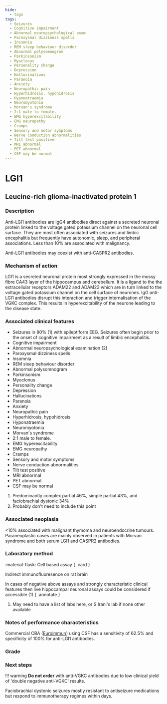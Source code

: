 ```yaml
---
hide:
  - tags
tags:
  - Seizures
  - Cognitive impairment
  - Abnormal neuropsychological exam
  - Paroxysmal dizziness spells
  - Insomnia
  - REM sleep behaviour disorder
  - Abnormal polysomnogram
  - Parkinsonism
  - Myoclonus
  - Personality change
  - Depression
  - Hallucinations
  - Paranoia
  - Anxiety
  - Neuropathic pain
  - Hyperhidrosis, hypohidrosis
  - Hyponatraemia
  - Neuromyotonia
  - Morvan's syndrome
  - 2:1 male to female. 
  - EMG hyperexcitability
  - EMG neuropathy
  - Cramps
  - Sensory and motor symptoms
  - Nerve conduction abnormalities
  - Tilt test positive
  - MRI abnormal
  - PET abnormal
  - CSF may be normal
---
```


# LGI1

## **Leucine-rich glioma-inactivated protein 1**

### Description
Anti-LGI1 antibodies are IgG4 antibodies direct against a secreted neuronal protein linked to the voltage gated potassium channel on the neuronal cell surface. They are most often associated with seizures and limbic encephalitis but frequently have autonomic, sleep, and peripheral associations. Less than 10% are associated with malignancy. 

Anti-LGI1 antibodies may coexist with anti-CASPR2 antibodies.

### Mechanism of action
LGI1 is a secreted neuronal protein most strongly expressed in the mossy fibre CA43 layer of the hippocampus and cerebellum. It is a ligand to the the extracellular receptors ADAM22 and ADAM23 which are in turn linked to the voltage gated potassium channel on the cell surface of neurones. IgG anti-LGI1 antibodies disrupt this interaction and trigger internalisation of the VGKC complex. This results in hyperexcitability of the neurone leading to the disease state.

### Associated clinical features
<div class="annotate" markdown>
  
- Seizures in 80% (1) with epileptiform EEG. Seizures often begin prior to the onset of cognitive impairment as a result of limbic encephalitis. 
- Cognitive impairment
- Abnormal neuropsychological examination (2)
- Paroxysmal dizziness spells
- Insomnia
- REM sleep behaviour disorder
- Abnormal polysomnogram
- Parkinsonism
- Myoclonus
- Personality change
- Depression
- Hallucinations
- Paranoia
- Anxiety
- Neuropathic pain
- Hyperhidrosis, hypohidrosis
- Hyponatraemia
- Neuromyotonia
- Morvan's syndrome
- 2:1 male to female. 
- EMG hyperexcitability
- EMG neuropathy
- Cramps
- Sensory and motor symptoms
- Nerve conduction abnormalities
- Tilt test positive
- MRI abnormal
- PET abnormal
- CSF may be normal
</div>

1. Predominantly complex partial 46%, simple partial 43%, and faciobrachial dystonic 34%
2. Probably don't need to include this point

### Associated neoplasia
<10% associated with malignant thymoma and neuroendocrine tumours. Paraneoplastic cases are mainly observed in patients with Morvan syndrome and both serum LGI1 and CASPR2 antibodies.

### Laboratory method
<div class="grid" markdown>

:material-flask: Cell based assay
{ .card }

</div>

Indirect immunofluoresence on rat brain

In cases of negative above assays and strongly characteristic clinical features then live hippocampal neuronal assays could be considered if accessible (1) 
{ .annotate }

1. May need to have a list of labs here, or S Irani's lab if none other available

### Notes of performance characteristics
Commercial CBA ([Euroimmun](https://www.euroimmun.com/)) using CSF has a sensitivity of 62.5% and specificity of 100% for anti-LGI1 antibodies.

### Grade

### Next steps
!!! warning
    **Do not order** with anti-VGKC antibodies due to low clinical yield of 'double negative anti-VGKC' results. 

Faciobrachial dystonic seizures mostly resistant to antiseizure medications but respond to immunotherapy regimes within days.

[^1]: Graus, Francesc, Alberto Vogrig, Sergio Muñiz-Castrillo, Jean-Christophe G. Antoine, Virginie Desestret, Divyanshu Dubey, Bruno Giometto, et al. “Updated Diagnostic Criteria for Paraneoplastic Neurologic Syndromes.” Neurology - Neuroimmunology Neuroinflammation 8, no. 4 (July 2021): e1014. https://doi.org/10.1212/NXI.0000000000001014.
[^2]: Michael, Sophia, Patrick Waters, and Sarosh R Irani. “Stop Testing for Autoantibodies to the VGKC-Complex: Only Request LGI1 and CASPR2.” Practical Neurology 20, no. 5 (October 2020): 377–84. https://doi.org/10.1136/practneurol-2019-002494.
[^3]: McCracken, Lindsey, Junxian Zhang, Maxwell Greene, Anne Crivaro, Joyce Gonzalez, Malek Kamoun, and Eric Lancaster. “Improving the Antibody-Based Evaluation of Autoimmune Encephalitis.” Neurology - Neuroimmunology Neuroinflammation 4, no. 6 (November 2017): e404. https://doi.org/10.1212/NXI.0000000000000404.
[^4]: Gadoth, Avi, Sean J. Pittock, Divyanshu Dubey, Andrew McKeon, Jeff W. Britton, John E. Schmeling, Aurelia Smith, et al. “Expanded Phenotypes and Outcomes among 256 LGI1/CASPR2-IgG-Positive Patients: LGI1/CASPR2-IgG + Patients.” Annals of Neurology 82, no. 1 (July 2017): 79–92. https://doi.org/10.1002/ana.24979."
